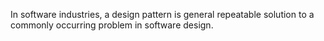 In software industries, a design pattern is general repeatable solution to a commonly occurring problem in software
design.
